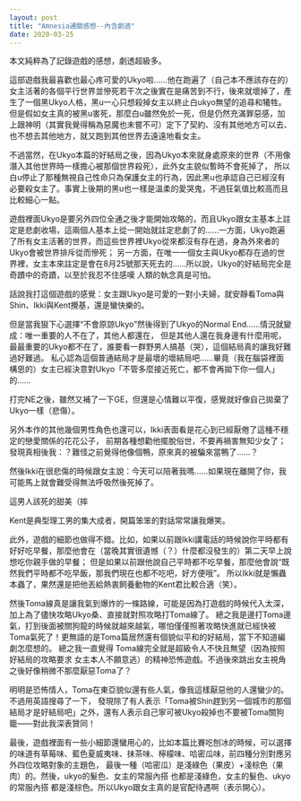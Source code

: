 ```yaml
---
layout: post
title: "Amnesia通關感想--內含劇透"
date: 2020-03-25
---
```

本文純粹為了記錄遊戲的感想，劇透超級多。





這部遊戲我最喜歡也最心疼可愛的Ukyo啦……他在跑遍了（自己本不應該存在的）女主活著的各個平行世界並慘死若干次之後實在是痛苦到不行，後來就壞掉了，產生了一個黑Ukyo人格，黑u一心只想殺掉女主以終止白ukyo無望的追尋和犧牲。但是假如女主真的被黑u害死，那麼白u雖然免於一死，但是仍然充滿罪惡感，加上跟神明（其實我覺得稱為惡魔也未嘗不可）定下了契約、沒有其他地方可以去、也不想去其他地方，就又跑到其他世界去遠遠地看女主。

不過當然，在Ukyo本篇的好結局之後，因為Ukyo本來就身處原來的世界（不用像潛入其他世界時一樣擔心被那個世界殺死），此外女主貌似暫時不會死掉了，
所以白u停止了那種無視自己性命只為保護女主的行為，因此黑u也承認自己已經沒有必要殺女主了。事實上後期的黑u也一樣是溫柔的愛哭鬼，不過狂氣值比較高而且比較細心一點。

遊戲裡面Ukyo是要另外四位全通之後才能開始攻略的，而且Ukyo跟女主基本上註定是悲劇收場，這兩個人基本上從一開始就註定悲劇了的……一方面，Ukyo跑遍了所有女主活著的世界，而這些世界裡Ukyo從來都沒有存在過，身為外來者的Ukyo會被世界排斥從而慘死；
另一方面，在唯一一個女主與Ukyo都存在過的世界裡，女主本來註定是會在8月25號那天死去的……所以說，Ukyo的好結局完全是奇蹟中的奇蹟，以至於我忍不住感嘆 人類的執念真是可怕。

話說我打這個遊戲的感覺：女主跟Ukyo是可愛的一對小夫婦，就安靜看Toma與Shin、Ikki與Kent攪基，還是蠻快樂的。

但是當我狠下心選擇“不會原諒Ukyo”然後得到了Ukyo的Normal End……情況就變成：唯一重要的人不在了，其他人都還在，
但是其他人還在我身邊有什麼用呢，最最重要的Ukyo都不在了，誰要看一群野男人搞基（哭），這個結局真的讓我好難過好難過。
私心認為這個普通結局才是最壞的壞結局吧……畢竟（我在腦袋裡面構思的）女主已經決意對Ukyo「不管多麼接近死亡，都不會再拋下你一個人」的……

打完NE之後，雖然又補了一下GE，但還是心情難以平復，感覺就好像自己拋棄了Ukyo一樣（悲傷）。

另外本作的其他幾個男性角色也還可以，Ikki表面看是花心到已經厭倦了這種不穩定的戀愛關係的花花公子，
前期各種想勸他擺脫俗世，不要再禍害無知少女了；發現真相後我：？難怪之前覺得他像個鴨，原來真的被騙來當鴨了……？

然後Ikki在很悲傷的時候跟女主說：今天可以陪著我嗎……如果現在離開了你，我可能馬上就會難受得無法呼吸然後死掉了。

這男人該死的甜美（摔

Kent是典型理工男的集大成者，開篇笨笨的對話常常讓我爆笑。

此外，遊戲的細節也做得不錯。比如，如果以前跟Ikki講電話的時候說你平時都有好好吃早餐，那麼他會在（當晚其實很遺憾（？）什麼都沒發生的）第二天早上說想吃你親手做的早餐；
但是如果以前跟他說自己平時都不吃早餐，那麼他會說“既然我們平時都不吃早飯，那我們現在也都不吃吧，好方便哦”。
所以Ikki就是懶蟲本蟲了，果然還是把他丟給熱衷飼養動物的Kent君比較合適（笑）。

然後Toma線真是讓我氣到爆炸的一條路線，可能是因為打遊戲的時候代入太深，加上為了儘快攻略Ukyo桑、直接就對照攻略打Toma線了。
總之我是邊打Toma邊氣，打到後面被關狗龍的時候就越來越氣，哪怕僅僅照著攻略快進就已經快被Toma氣死了！更無語的是Toma篇居然還有個貌似平和的好結局，當下不知道編劇怎麼想的。
總之我一直覺得 Toma線完全就是超級令人不快且無望（因為按照好結局的攻略要求 女主本人不願意逃）的精神恐怖遊戲。不過後來跳出女主視角之後好像稍微不那麼厭惡Toma了？ 

明明是恐怖情人，Toma在東亞貌似還有些人氣，像我這樣厭惡他的人還蠻少的。不過用英語搜尋了一下，
發現除了有人表示「Toma被Shin趕到另一個城市的那個結局才是好結局吧」之外，還有人表示自己寧可被Ukyo殺掉也不要被Toma關狗籠——對此我深表贊同！

最後，遊戲裡面有一些小細節還蠻用心的，比如本篇比賽吃刨冰的時候，可以選擇的味道有草莓味、藍色夏威夷味、抹茶味、檸檬味、哈密瓜味，前四種分別對應另外四位攻略對象的主題色，
最後一種（哈密瓜）是淺綠色（果皮）+淺棕色（果肉）的。然後，ukyo的髮色、女主的常服內搭 也都是淺綠色，女主的髮色、ukyo的常服內搭 都是淺棕色。所以Ukyo跟女主真的是官配待遇啊（表示開心）。
